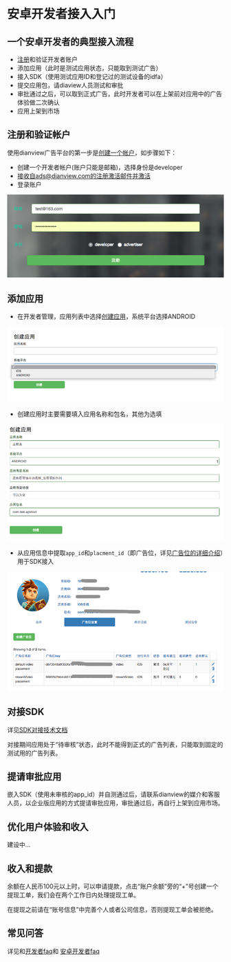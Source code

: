 # 安卓开发者接入入门

## 一个安卓开发者的典型接入流程

- [注册](http://www.dianview.com/site/register)和验证开发者账户
- 添加应用（此时是测试应用状态，只能取到测试广告）
- 接入SDK（使用测试应用ID和登记过的测试设备的idfa）
- 提交应用包，请diaview人员测试和审批
- 审批通过之后，可以取到正式广告，此时开发者可以在上架前对应用中的广告体验做二次确认
- 应用上架到市场

## 注册和验证帐户

使用dianview广告平台的第一步是[创建一个帐户](http://www.dianview.com/site/register)，如步骤如下：

- 创建一个开发者帐户(账户只能是邮箱)，选择身份是developer
- 接收自ads@dianview.com的注册激活邮件并激活
- 登录账户

![img](img/register.png)

## 添加应用

- 在开发者管理，应用列表中选择[创建应用](http://www.dianview.com/project/app/create)，系统平台选择ANDROID

![img](img/create_app.png)

- 创建应用时主要需要填入应用名称和包名，其他为选填

![img](img/update_app_info.png)

- 从应用信息中提取`app_id`和`placment_id`（即广告位，详见[广告位的详细介绍](../placement.md)）用于SDK接入

![img](img/get_appid_placementid.png)

## 对接SDK

详见[SDK对接技术文档](sdk.md)

对接期间应用处于“待审核”状态，此时不能得到正式的广告列表，只能取到固定的测试用的广告列表。

## 提请审批应用

嵌入SDK（使用未审核的app_id）并自测通过后，请联系dianview的媒介和客服人员，以企业版应用的方式提请审批应用，审批通过后，再自行上架到应用市场。

## 优化用户体验和收入

建设中...

## 收入和提款

余额在人民币100元以上时，可以申请提款，点击“账户余额”旁的“+”号创建一个提现工单，我们会在两个工作日内处理提现工单。

在提现之前请在“账号信息”中完善个人或者公司信息，否则提现工单会被拒绝。

## 常见问答

详见和[开发者faq](../dev_faq.md)和 [安卓开发者faq](dev_faq.md)